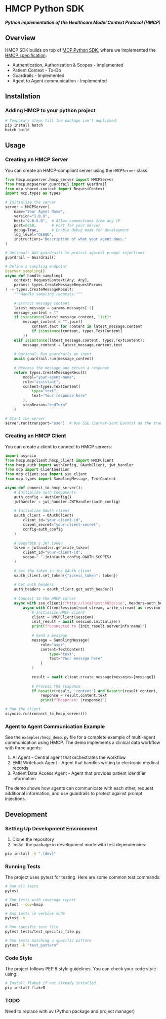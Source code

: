 # HMCP Python SDK

**_Python implementation of the Healthcare Model Context Protocol (HMCP)_**

## Overview

HMCP SDK builds on top of [MCP Python SDK](https://github.com/modelcontextprotocol/python-sdk), where we implemented the [HMCP specification](../../docs/specification/index.md).

- Authentication, Authorization & Scopes - Implemented
- Patient Context - To-Do
- Guardrails - Implemented
- Agent to Agent communication - Implemented

## Installation

### Adding HMCP to your python project

```bash
# Temporary steps till the package isn't published:
pip install hatch
hatch build
```

## Usage

### Creating an HMCP Server

You can create an HMCP-compliant server using the `HMCPServer` class:

```python
from hmcp.mcpserver.hmcp_server import HMCPServer
from hmcp.mcpserver.guardrail import Guardrail
from mcp.shared.context import RequestContext
import mcp.types as types

# Initialize the server
server = HMCPServer(
    name="Your Agent Name",
    version="1.0.0",
    host="0.0.0.0",  # Allow connections from any IP
    port=8050,       # Port for your server
    debug=True,      # Enable debug mode for development
    log_level="DEBUG",
    instructions="Description of what your agent does."
)

# Optional: Add guardrails to protect against prompt injections
guardrail = Guardrail()

# Define a sampling endpoint
@server.sampling()
async def handle_sampling(
    context: RequestContext[Any, Any],
    params: types.CreateMessageRequestParams
) -> types.CreateMessageResult:
    """Handle sampling requests."""
    
    # Extract message content
    latest_message = params.messages[-1]
    message_content = ""
    if isinstance(latest_message.content, list):
        message_content = "".join([
            content.text for content in latest_message.content
            if isinstance(content, types.TextContent)
        ])
    elif isinstance(latest_message.content, types.TextContent):
        message_content = latest_message.content.text
    
    # Optional: Run guardrails on input
    await guardrail.run(message_content)
    
    # Process the message and return a response
    return types.CreateMessageResult(
        model="your-agent-name",
        role="assistant",
        content=types.TextContent(
            type="text",
            text="Your response here"
        ),
        stopReason="endTurn"
    )

# Start the server
server.run(transport="sse")  # Use SSE (Server-Sent Events) as the transport
```

### Creating an HMCP Client

You can create a client to connect to HMCP servers:

```python
import asyncio
from hmcp.mcpclient.hmcp_client import HMCPClient
from hmcp.auth import AuthConfig, OAuthClient, jwt_handler
from mcp import ClientSession
from mcp.client.sse import sse_client
from mcp.types import SamplingMessage, TextContent

async def connect_to_hmcp_server():
    # Initialize auth components
    auth_config = AuthConfig()
    jwthandler = jwt_handler.JWTHandler(auth_config)
    
    # Initialize OAuth client
    oauth_client = OAuthClient(
        client_id="your-client-id",
        client_secret="your-client-secret",
        config=auth_config
    )
    
    # Generate a JWT token
    token = jwthandler.generate_token(
        client_id="your-client-id",
        scope=" ".join(auth_config.OAUTH_SCOPES)
    )
    
    # Set the token in the OAuth client
    oauth_client.set_token({"access_token": token})
    
    # Get auth headers
    auth_headers = oauth_client.get_auth_header()
    
    # Connect to the HMCP server
    async with sse_client(f"http://localhost:8050/sse", headers=auth_headers) as (read_stream, write_stream):
        async with ClientSession(read_stream, write_stream) as session:
            # Initialize HMCP client
            client = HMCPClient(session)
            init_result = await session.initialize()
            print(f"Connected to {init_result.serverInfo.name}")
            
            # Send a message
            message = SamplingMessage(
                role="user",
                content=TextContent(
                    type="text",
                    text="Your message here"
                )
            )
            
            result = await client.create_message(messages=[message])
            
            # Process the response
            if hasattr(result, 'content') and hasattr(result.content, 'text'):
                response = result.content.text
                print(f"Response: {response}")

# Run the client
asyncio.run(connect_to_hmcp_server())
```

### Agent to Agent Communication Example

See the `examples/hmcp_demo.py` file for a complete example of multi-agent communication using HMCP. The demo implements a clinical data workflow with three agents:

1. AI Agent - Central agent that orchestrates the workflow
2. EMR Writeback Agent - Agent that handles writing to electronic medical records
3. Patient Data Access Agent - Agent that provides patient identifier information

The demo shows how agents can communicate with each other, request additional information, and use guardrails to protect against prompt injections.

## Development

### Setting Up Development Environment

1. Clone the repository
2. Install the package in development mode with test dependencies:
```bash
pip install -e ".[dev]"
```

### Running Tests

The project uses pytest for testing. Here are some common test commands:

```bash
# Run all tests
pytest

# Run tests with coverage report
pytest --cov=hmcp

# Run tests in verbose mode
pytest -v

# Run specific test file
pytest tests/test_specific_file.py

# Run tests matching a specific pattern
pytest -k "test_pattern"
```

### Code Style

The project follows PEP 8 style guidelines. You can check your code style using:

```bash
# Install flake8 if not already installed
pip install flake8
```

### TODO
Need to replace with uv (Python package and project manager)